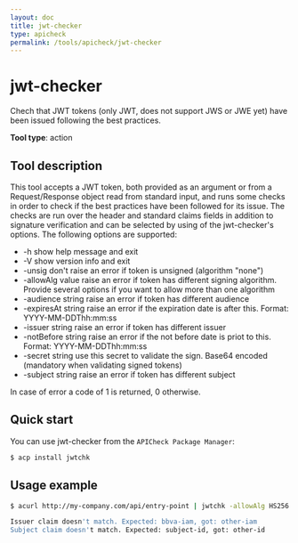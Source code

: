 ```yaml
---
layout: doc
title: jwt-checker
type: apicheck
permalink: /tools/apicheck/jwt-checker
---
```


# jwt-checker

Chech that JWT tokens (only JWT, does not support JWS or JWE yet) have been
issued following the best practices.

**Tool type**: action

## Tool description

This tool accepts a JWT token, both provided as an argument or from a
Request/Response object read from standard input, and runs some checks in order
to check if the best practices have been followed for its issue. The checks are
run over the header and standard claims fields in addition to signature
verification and can be selected by using of the jwt-checker's options. The
following options are supported:

- -h                 show help message and exit
- -V                 show version info and exit
- -unsig             don't raise an error if token is unsigned (algorithm "none")
- -allowAlg value    raise an error if token has different signing algorithm. Provide several options if you want to allow more than one algorithm
- -audience string   raise an error if token has different audience
- -expiresAt string  raise an error if the expiration date is after this. Format: YYYY-MM-DDThh:mm:ss
- -issuer string     raise an error if token has different issuer
- -notBefore string  raise an error if the not before date is priot to this. Format: YYYY-MM-DDThh:mm:ss
- -secret string     use this secret to validate the sign. Base64 encoded (mandatory when validating signed tokens)
- -subject string    raise an error if token has different subject

In case of error a code of 1 is returned, 0 otherwise.

## Quick start

You can use jwt-checker from the `APICheck Package Manager`:

```bash
$ acp install jwtchk
```

## Usage example

```bash
$ acurl http://my-company.com/api/entry-point | jwtchk -allowAlg HS256 -allowAlg HS384 -issuer bbva-iam -subject subject-id -secret bXlTZWNyZXRQYXNzd29yZG15U2VjcmV0UGFzc3dvcmQK

Issuer claim doesn't match. Expected: bbva-iam, got: other-iam
Subject claim doesn't match. Expected: subject-id, got: other-id
```
